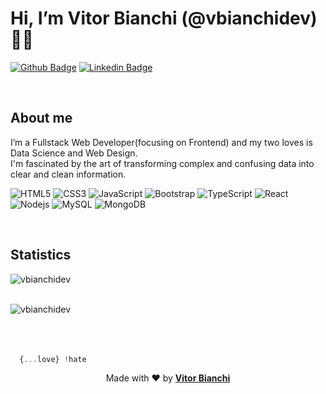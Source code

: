 # Hi, I’m Vitor Bianchi (@vbianchidev) 👨‍💻

[![Github Badge](https://img.shields.io/badge/-Github-000?style=flat-square&logo=Github&logoColor=white&link=https://github.com/vbianchidev/)](https://github.com/vbianchidev/)
[![Linkedin Badge](https://img.shields.io/badge/-LinkedIn-blue?style=flat-square&logo=Linkedin&logoColor=white&link=https://www.linkedin.com/in/vitor-bianchi-0a10ba205/)](https://www.linkedin.com/in/vitor-bianchi-0a10ba205/)

<br />

## About me
I’m a Fullstack Web Developer(focusing on Frontend) and
my two loves is Data Science and Web Design.<br>
I'm fascinated by the art of transforming complex and
confusing data into clear and clean information.


![HTML5](https://img.shields.io/badge/-Html5-000000?style=flat&logo=HTML5)
![CSS3](https://img.shields.io/badge/-Css3-000000?style=flat&logo=css3&logoColor=1572B6)
![JavaScript](https://img.shields.io/badge/-JavaScript-black?style=flat-square&logo=javascript)
![Bootstrap](https://img.shields.io/badge/-Bootstrap-000000?style=flat&logo=bootstrap&logoColor=563D7C)
![TypeScript](https://img.shields.io/badge/-TypeScript-000000?style=flat&logo=typescript)
![React](https://img.shields.io/badge/-React-black?style=flat-square&logo=react)
![Nodejs](https://img.shields.io/badge/-Nodejs-black?style=flat-square&logo=Nodejs)
![MySQL](https://img.shields.io/badge/-MySQL-000000?style=flat&logo=mysql)
![MongoDB](https://img.shields.io/badge/-MongoDB-000000?style=flat&logo=mongodb)


<br />

## Statistics
<img 
  src="https://github-readme-stats.vercel.app/api/top-langs?username=vbianchidev&show_icons=true&locale=pt-BR&layout=compact&theme=dark" 
  alt="vbianchidev" />

<br />
<img 
  src="https://github-readme-stats.vercel.app/api?username=vbianchidev&show_icons=true&locale=pt-BR&theme=dark" 
  alt="vbianchidev" />

<br />
<br />
<br />
<br />

```js
  {...love} !hate
```
<p align="center">
  Made with ❤️ by
  <b>
  <a href="https://github.com/vbianchidev/" target="_blank">Vitor Bianchi</a> 
  </b>
</p>

